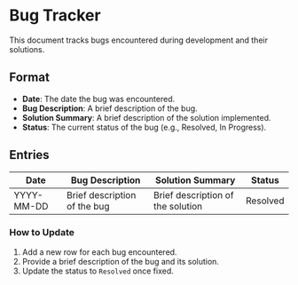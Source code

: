 # Bug Tracker

This document tracks bugs encountered during development and their solutions.

## Format
- **Date**: The date the bug was encountered.
- **Bug Description**: A brief description of the bug.
- **Solution Summary**: A brief description of the solution implemented.
- **Status**: The current status of the bug (e.g., Resolved, In Progress).

## Entries

| Date       | Bug Description                          | Solution Summary                     | Status   |
|------------|------------------------------------------|---------------------------------------|----------|
| YYYY-MM-DD | Brief description of the bug             | Brief description of the solution    | Resolved |

### How to Update
1. Add a new row for each bug encountered.
2. Provide a brief description of the bug and its solution.
3. Update the status to `Resolved` once fixed.